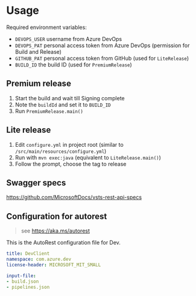 # Usage

Required environment variables:
- `DEVOPS_USER` username from Azure DevOps
- `DEVOPS_PAT` personal access token from Azure DevOps (permission for Build and Release)
- `GITHUB_PAT` personal access token from GitHub (used for `LiteRelease`)
- `BUILD_ID` the build ID (used for `PremiumRelease`)

## Premium release
1. Start the build and wait till Signing complete
2. Note the `buildId` and set it to `BUILD_ID`
3. Run `PremiumRelease.main()`

## Lite release
1. Edit `configure.yml` in project root (similar to `/src/main/resources/configure.yml`)
2. Run with `mvn exec:java` (equivalent to `LiteRelease.main()`)
3. Follow the prompt, choose the tag to release

## Swagger specs

https://github.com/MicrosoftDocs/vsts-rest-api-specs

## Configuration for autorest

> see https://aka.ms/autorest

This is the AutoRest configuration file for Dev.

```yaml
title: DevClient
namespace: com.azure.dev
license-header: MICROSOFT_MIT_SMALL

input-file:
- build.json
- pipelines.json
```
